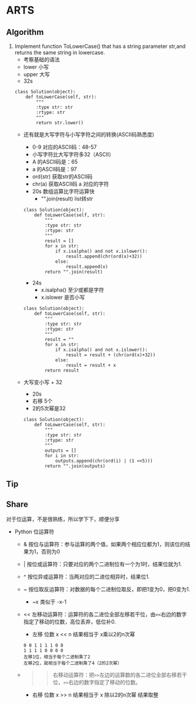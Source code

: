# ARTS
## Algorithm
1. Implement function ToLowerCase() that has a string parameter str,and returns the same string in lowercase.
	* 考察基础的语法
	* lower 小写
	* upper 大写
	* 32s
	```
	class Solution(object):
	    def toLowerCase(self, str):
	        """
	        :type str: str
	        :rtype: str
	        """
	        return str.lower()
	```
	* 还有就是大写字符与小写字符之间的转换(ASCII码熟悉度)
		* 0-9 对应的ASCII码：48-57
		* 小写字符比大写字符多32（ASCII）
		* A 的ASCII码是：65
		* a 的ASCII码是：97
		* ord(str) 获取str的ASCII码
		* chr(a) 获取ASCII码 a 对应的字符
		* 20s 数组运算比字符运算快
			* "".join(result) list转str
	
		```
		class Solution(object):
		    def toLowerCase(self, str):
		        """
		        :type str: str
		        :rtype: str
		        """
		        result = []
		        for x in str:
		            if x.isalpha() and not x.islower():
		                result.append(chr(ord(x)+32))
		            else:
		                result.append(x)
		        return "".join(result)
		```
	
		* 24s
			* x.isalpha() 至少或都是字符
			* x.islower 是否小写
	
		```
		class Solution(object):
		    def toLowerCase(self, str):
		        """
		        :type str: str
		        :rtype: str
		        """
		        result = ""
		        for x in str:
		            if x.isalpha() and not x.islower():
		                result = result + (chr(ord(x)+32))
		            else:
		                result = result + x
	        	return result
		```
	* 大写变小写 + 32 
		* 20s
		* 右移 5个
		* 2的5次幂是32
		
		```
		class Solution(object):
		    def toLowerCase(self, str):
		        """
		        :type str: str
		        :rtype: str
		        """
		        outputs = []
		        for i in str:
		            outputs.append(chr(ord(i) | (1 <<5)))
		        return "".join(outputs)
		```
		
## Tip

## Share

对于位运算，不是很熟练，所以学下下，顺便分享
* Python 位运算符
	* & 按位与运算符：参与运算的两个值，如果两个相应位都为1，则该位的结果为1，否则为0
	* | 按位或运算符：只要对应的两个二进制位有一个为1时，结果位就为1.
	* ^ 按位异或运算符：当两对应的二进位相异时，结果位1.
	* ~ 按位取反运算符：对数据的每个二进制位取反，即把1变为0，把0变为1.
		* ~x 类似于 -x-1
	* << 左移动运算符：运算符的各二进位全部左移若干位，由``<<``右边的数字指定了移动的位数，高位丢弃，低位补0.
		* 左移 位数  x << n 结果相当于 x乘以2的n次幂
		
		```
		0 0 1 1 1 1 0 0
		1 1 1 1 0 0 0 0
		左移1位，相当于每个二进制乘了2
		左移2位，就相当于每个二进制乘了4（2的2次幂）
		```
	* >> 右移动运算符：把``>>``左边的运算数的各二进位全部右移若干位，``>>``右边的数字指定了移动的位数。
		* 右移 位数 x >> n  结果相当于 x 除以2的n次幂 结果取整